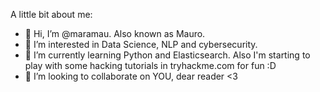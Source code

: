 A little bit about me:
- 👋 Hi, I’m @maramau. Also known as Mauro.
- 👀 I’m interested in Data Science, NLP and cybersecurity.
- 🌱 I’m currently learning Python and Elasticsearch. Also I'm starting to play with some hacking tutorials in tryhackme.com for fun :D
- 💞️ I’m looking to collaborate on YOU, dear reader <3

<!---
maramau/maramau is a ✨ special ✨ repository because its `README.md` (this file) appears on your GitHub profile.
You can click the Preview link to take a look at your changes.
--->
